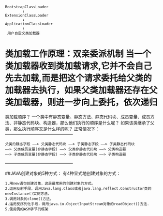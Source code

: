 ```
BootstrapClassLoader
        ↓
ExtensionClassLoader
        ↓
ApplicationClassLoader
        ↓
 用户自定义类加载器   
```

**类加载工作原理：双亲委派机制**
当一个类加载器收到类加载请求,它并不会自己先去加载,而是把这个请求委托给父类的加载器去执行，如果父类加载器还存在父类加载器，则进一步向上委托，依次递归
=====================================================================================================================


类加载顺序？
一个类中有静态变量、静态方法、静态代码块、成员变量、成员方法、非静态代码块、构造器，那么他们执行的顺序是什么呢？
如果该类继承了父类，那么执行顺序又是什么样的呢？
正常情况下：  
———————————————— 
```
父类的静态字段 ——> 父类静态代码块 ——> 子类静态字段 ——> 子类静态代码块
——> 父类成员变量(非静态字段) ——> 父类非静态代码块 ——> 父类构造器
——> 子类成员变量(非静态字段) ——> 子类非静态代码块 ——> 子类构造器
```
————————————————




##JAVA创建对象的5种方式：
有4种显式地创建对象的方式：  
```
1.用new语句创建对象，这是最常用的创建对象的方式。  
2.运用反射手段，调用Java.lang.Class或者java.lang.reflect.Constructor类的newInstance()实例方法。
3.调用对象的clone()方法。
4.运用反序列化手段，调用java.io.ObjectInputStream对象的readObject()方法.     
5.使用例如ASM字节码框架         
```
